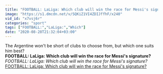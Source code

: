 ```yaml
---
title: "FOOTBALL: LaLiga: Which club will win the race for Messi's signature?"
image: "https://s1.dmcdn.net/v/SQKiZ1VI4ZDIJffhF/x240"
vid_id: "x7vsj6r"
categories: "sport"
tags: ["FOOTBALL:","LaLiga:","Which"]
date: "2020-08-28T21:32:04+03:00"
---
```

The Argentine won't be short of clubs to choose from, but which one suits him best?<br><b>FOOTBALL: LaLiga: Which club will win the race for Messi's signature?</b><br> <i>FOOTBALL: LaLiga: Which club will win the race for Messi's signature?</i><br> <u>FOOTBALL: LaLiga: Which club will win the race for Messi's signature?</u>
